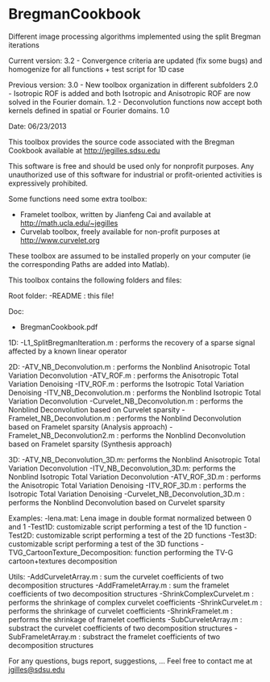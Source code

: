 # BregmanCookbook
 Different image processing algorithms implemented using the split Bregman iterations
 
Current version: 
3.2 - Convergence criteria are updated (fix some bugs) and homogenize for all functions + test script for 1D case

Previous version:
3.0 - New toolbox organization in different subfolders
2.0 - Isotropic ROF is added and both Isotropic and Anisotropic ROF are now solved in the Fourier domain.
1.2 - Deconvolution functions now accept both kernels defined in spatial or Fourier domains.
1.0
 
Date: 06/23/2013

This toolbox provides the source code associated with the Bregman Cookbook available at
http://jegilles.sdsu.edu

This software is free and should be used only for nonprofit purposes. Any
unauthorized use of this software for industrial or profit-oriented
activities is expressively prohibited.

Some functions need some extra toolbox:
- Framelet toolbox, written by Jianfeng Cai and available at http://math.ucla.edu/~jegilles
- Curvelab toolbox, freely available for non-profit purposes at http://www.curvelet.org

These toolbox are assumed to be installed properly on your computer (ie the corresponding
Paths are added into Matlab).

This toolbox contains the following folders and files:

Root folder:
-README : this file!

Doc:
- BregmanCookbook.pdf

1D:
-L1_SplitBregmanIteration.m : performs the recovery of a sparse signal affected by a known linear operator

2D:
-ATV_NB_Deconvolution.m : performs the Nonblind Anisotropic Total Variation Deconvolution
-ATV_ROF.m : performs the Anisotropic Total Variation Denoising
-ITV_ROF.m : performs the Isotropic Total Variation Denoising
-ITV_NB_Deconvolution.m : performs the Nonblind Isotropic Total Variation Deconvolution
-Curvelet_NB_Deconvolution.m : performs the Nonblind Deconvolution based on Curvelet sparsity
-Framelet_NB_Deconvolution.m : performs the Nonblind Deconvolution based on Framelet sparsity (Analysis approach)
-Framelet_NB_Deconvolution2.m : performs the Nonblind Deconvolution based on Framelet sparsity (Synthesis approach)

3D:
-ATV_NB_Deconvolution_3D.m: performs the Nonblind Anisotropic Total Variation Deconvolution
-ITV_NB_Deconvolution_3D.m: performs the Nonblind Isotropic Total Variation Deconvolution
-ATV_ROF_3D.m : performs the Anisotropic Total Variation Denoising
-ITV_ROF_3D.m : performs the Isotropic Total Variation Denoising
-Curvelet_NB_Deconvolution_3D.m : performs the Nonblind Deconvolution based on Curvelet sparsity

Examples:
-lena.mat: Lena image in double format normalized between 0 and 1
-Test1D: customizable script performing a test of the 1D function
-Test2D: customizable script performing a test of the 2D functions
-Test3D: customizable script performing a test of the 3D functions
-TVG_CartoonTexture_Decomposition: function performing the TV-G cartoon+textures decomposition

Utils:
-AddCurveletArray.m : sum the curvelet coefficients of two decomposition structures
-AddFrameletArray.m : sum the framelet coefficients of two decomposition structures
-ShrinkComplexCurvelet.m : performs the shrinkage of complex curvelet coefficients
-ShrinkCurvelet.m : performs the shrinkage of curvelet coefficients
-ShrinkFramelet.m : performs the shrinkage of framelet coefficients
-SubCurveletArray.m : substract the curvelet coefficients of two decomposition structures
-SubFrameletArray.m : substract the framelet coefficients of two decomposition structures

For any questions, bugs report, suggestions, ... Feel free to contact me at jgilles@sdsu.edu
